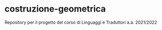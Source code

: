 # costruzione-geometrica
Repository per il progetto del corso di Linguaggi e Traduttori a.a. 2021/2022
